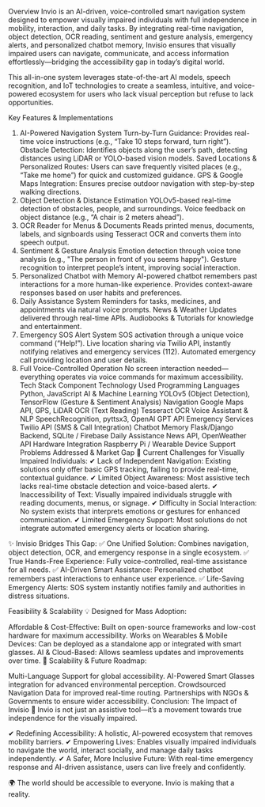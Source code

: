 Overview
Invio is an AI-driven, voice-controlled smart navigation system designed to empower visually impaired individuals with full independence in mobility, interaction, and daily tasks. By integrating real-time navigation, object detection, OCR reading, sentiment and gesture analysis, emergency alerts, and personalized chatbot memory, Invisio ensures that visually impaired users can navigate, communicate, and access information effortlessly—bridging the accessibility gap in today’s digital world.

This all-in-one system leverages state-of-the-art AI models, speech recognition, and IoT technologies to create a seamless, intuitive, and voice-powered ecosystem for users who lack visual perception but refuse to lack opportunities.

Key Features & Implementations
1. AI-Powered Navigation System
Turn-by-Turn Guidance: Provides real-time voice instructions (e.g., “Take 10 steps forward, turn right”).
Obstacle Detection: Identifies objects along the user’s path, detecting distances using LiDAR or YOLO-based vision models.
Saved Locations & Personalized Routes: Users can save frequently visited places (e.g., “Take me home”) for quick and customized guidance.
GPS & Google Maps Integration: Ensures precise outdoor navigation with step-by-step walking directions.
2. Object Detection & Distance Estimation
YOLOv5-based real-time detection of obstacles, people, and surroundings.
Voice feedback on object distance (e.g., “A chair is 2 meters ahead”).
3. OCR Reader for Menus & Documents
Reads printed menus, documents, labels, and signboards using Tesseract OCR and converts them into speech output.
4. Sentiment & Gesture Analysis
Emotion detection through voice tone analysis (e.g., "The person in front of you seems happy").
Gesture recognition to interpret people’s intent, improving social interaction.
5. Personalized Chatbot with Memory
AI-powered chatbot remembers past interactions for a more human-like experience.
Provides context-aware responses based on user habits and preferences.
6. Daily Assistance System
Reminders for tasks, medicines, and appointments via natural voice prompts.
News & Weather Updates delivered through real-time APIs.
Audiobooks & Tutorials for knowledge and entertainment.
7. Emergency SOS Alert System
SOS activation through a unique voice command (“Help!”).
Live location sharing via Twilio API, instantly notifying relatives and emergency services (112).
Automated emergency call providing location and user details.
8. Full Voice-Controlled Operation
No screen interaction needed—everything operates via voice commands for maximum accessibility.
Tech Stack
Component	Technology Used
Programming Languages	Python, JavaScript
AI & Machine Learning	YOLOv5 (Object Detection), TensorFlow (Gesture & Sentiment Analysis)
Navigation	Google Maps API, GPS, LiDAR
OCR (Text Reading)	Tesseract OCR
Voice Assistant & NLP	SpeechRecognition, pyttsx3, OpenAI GPT API
Emergency Services	Twilio API (SMS & Call Integration)
Chatbot Memory	Flask/Django Backend, SQLite / Firebase
Daily Assistance	News API, OpenWeather API
Hardware Integration	Raspberry Pi / Wearable Device Support
Problems Addressed & Market Gap
🚨 Current Challenges for Visually Impaired Individuals:
✔ Lack of Independent Navigation: Existing solutions only offer basic GPS tracking, failing to provide real-time, contextual guidance.
✔ Limited Object Awareness: Most assistive tech lacks real-time obstacle detection and voice-based alerts.
✔ Inaccessibility of Text: Visually impaired individuals struggle with reading documents, menus, or signage.
✔ Difficulty in Social Interaction: No system exists that interprets emotions or gestures for enhanced communication.
✔ Limited Emergency Support: Most solutions do not integrate automated emergency alerts or location sharing.

✨ Invisio Bridges This Gap:
✅ One Unified Solution: Combines navigation, object detection, OCR, and emergency response in a single ecosystem.
✅ True Hands-Free Experience: Fully voice-controlled, real-time assistance for all needs.
✅ AI-Driven Smart Assistance: Personalized chatbot remembers past interactions to enhance user experience.
✅ Life-Saving Emergency Alerts: SOS system instantly notifies family and authorities in distress situations.

Feasibility & Scalability
💡 Designed for Mass Adoption:

Affordable & Cost-Effective: Built on open-source frameworks and low-cost hardware for maximum accessibility.
Works on Wearables & Mobile Devices: Can be deployed as a standalone app or integrated with smart glasses.
AI & Cloud-Based: Allows seamless updates and improvements over time.
🚀 Scalability & Future Roadmap:

Multi-Language Support for global accessibility.
AI-Powered Smart Glasses integration for advanced environmental perception.
Crowdsourced Navigation Data for improved real-time routing.
Partnerships with NGOs & Governments to ensure wider accessibility.
Conclusion: The Impact of Invisio
📢 Invio is not just an assistive tool—it’s a movement towards true independence for the visually impaired.

✔ Redefining Accessibility: A holistic, AI-powered ecosystem that removes mobility barriers.
✔ Empowering Lives: Enables visually impaired individuals to navigate the world, interact socially, and manage daily tasks independently.
✔ A Safer, More Inclusive Future: With real-time emergency response and AI-driven assistance, users can live freely and confidently.

🌍 The world should be accessible to everyone. Invio is making that a reality.
